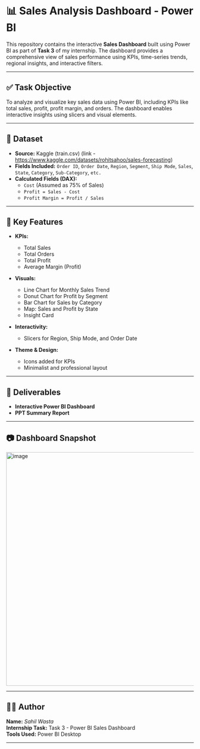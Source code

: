 # 📊 Sales Analysis Dashboard - Power BI

This repository contains the interactive **Sales Dashboard** built using Power BI as part of **Task 3** of my internship. The dashboard provides a comprehensive view of sales performance using KPIs, time-series trends, regional insights, and interactive filters.

---

## ✅ Task Objective

To analyze and visualize key sales data using Power BI, including KPIs like total sales, profit, profit margin, and orders. The dashboard enables interactive insights using slicers and visual elements.

---

## 📁 Dataset

- **Source:** Kaggle (train.csv) (link - https://www.kaggle.com/datasets/rohitsahoo/sales-forecasting) 
- **Fields Included:** `Order ID`, `Order Date`, `Region`, `Segment`, `Ship Mode`, `Sales`, `State`, `Category`, `Sub-Category`, `etc.`
- **Calculated Fields (DAX):**
  - `Cost` (Assumed as 75% of Sales)
  - `Profit = Sales - Cost`
  - `Profit Margin = Profit / Sales`

---

## 📌 Key Features

- **KPIs:**
  - Total Sales
  - Total Orders
  - Total Profit
  - Average Margin (Profit) 

- **Visuals:**
  - Line Chart for Monthly Sales Trend
  - Donut Chart for Profit by Segment
  - Bar Chart for Sales by Category
  - Map: Sales and Profit by State
  - Insight Card 

- **Interactivity:**
  - Slicers for Region, Ship Mode, and Order Date

- **Theme & Design:**
  - Icons added for KPIs
  - Minimalist and professional layout

---

## 📌 Deliverables

- **Interactive Power BI Dashboard**  
- **PPT Summary Report**  

---

## 📷 Dashboard Snapshot

<img width="1115" height="627" alt="image" src="https://github.com/user-attachments/assets/1ec50d24-eaf9-4e2b-88d1-065676d504fc" />

---

## 🙋‍♂️ Author

**Name:** *Sahil Wasta*  
**Internship Task:** Task 3 - Power BI Sales Dashboard  
**Tools Used:** Power BI Desktop 

---

